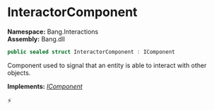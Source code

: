 # InteractorComponent

**Namespace:** Bang.Interactions \
**Assembly:** Bang.dll

```csharp
public sealed struct InteractorComponent : IComponent
```

Component used to signal that an entity is able to interact with other objects.

**Implements:** _[IComponent](../../Bang/Components/IComponent.html)_



⚡
